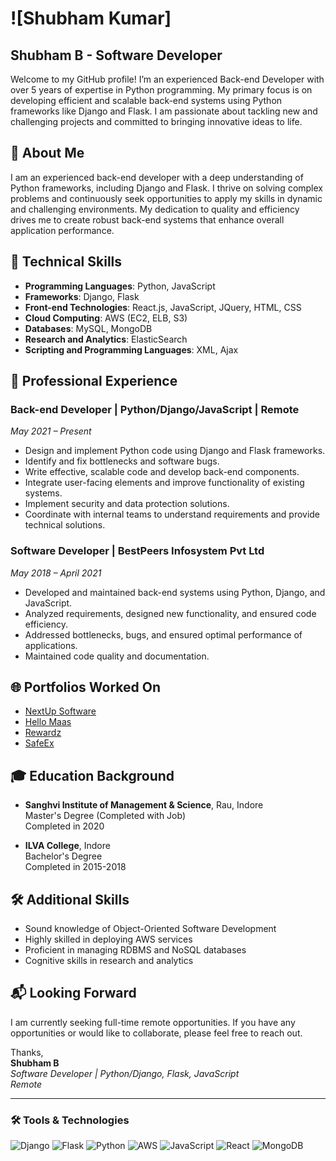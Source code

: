 # ![Shubham Kumar]

## Shubham B - Software Developer

Welcome to my GitHub profile! I’m an experienced Back-end Developer with over 5 years of expertise in Python programming. My primary focus is on developing efficient and scalable back-end systems using Python frameworks like Django and Flask. I am passionate about tackling new and challenging projects and committed to bringing innovative ideas to life.

## 🚀 About Me

I am an experienced back-end developer with a deep understanding of Python frameworks, including Django and Flask. I thrive on solving complex problems and continuously seek opportunities to apply my skills in dynamic and challenging environments. My dedication to quality and efficiency drives me to create robust back-end systems that enhance overall application performance.

## 💼 Technical Skills

- **Programming Languages**: Python, JavaScript
- **Frameworks**: Django, Flask
- **Front-end Technologies**: React.js, JavaScript, JQuery, HTML, CSS
- **Cloud Computing**: AWS (EC2, ELB, S3)
- **Databases**: MySQL, MongoDB
- **Research and Analytics**: ElasticSearch
- **Scripting and Programming Languages**: XML, Ajax

## 🌟 Professional Experience

### Back-end Developer | Python/Django/JavaScript | Remote
*May 2021 – Present*

- Design and implement Python code using Django and Flask frameworks.
- Identify and fix bottlenecks and software bugs.
- Write effective, scalable code and develop back-end components.
- Integrate user-facing elements and improve functionality of existing systems.
- Implement security and data protection solutions.
- Coordinate with internal teams to understand requirements and provide technical solutions.

### Software Developer | BestPeers Infosystem Pvt Ltd
*May 2018 – April 2021*

- Developed and maintained back-end systems using Python, Django, and JavaScript.
- Analyzed requirements, designed new functionality, and ensured code efficiency.
- Addressed bottlenecks, bugs, and ensured optimal performance of applications.
- Maintained code quality and documentation.

## 🌐 Portfolios Worked On

- [NextUp Software](https://nextupsoftware.com/)
- [Hello Maas](https://hellomaas.com/en/)
- [Rewardz](https://rewardz.sg/)
- [SafeEx](https://www.safeex.com/)

## 🎓 Education Background

- **Sanghvi Institute of Management & Science**, Rau, Indore  
  Master's Degree (Completed with Job)  
  Completed in 2020

- **ILVA College**, Indore  
  Bachelor's Degree  
  Completed in 2015-2018

## 🛠️ Additional Skills

- Sound knowledge of Object-Oriented Software Development
- Highly skilled in deploying AWS services
- Proficient in managing RDBMS and NoSQL databases
- Cognitive skills in research and analytics

## 📬 Looking Forward

I am currently seeking full-time remote opportunities. If you have any opportunities or would like to collaborate, please feel free to reach out.

Thanks,  
**Shubham B**  
*Software Developer | Python/Django, Flask, JavaScript*  
*Remote*

---

### 🛠️ Tools & Technologies

![Django](https://img.shields.io/badge/-Django-092E20?style=flat&logo=django)
![Flask](https://img.shields.io/badge/-Flask-000000?style=flat&logo=flask)
![Python](https://img.shields.io/badge/-Python-FFD43B?style=flat&logo=python)
![AWS](https://img.shields.io/badge/-AWS-232F3E?style=flat&logo=amazonaws)
![JavaScript](https://img.shields.io/badge/-JavaScript-F7DF1E?style=flat&logo=javascript)
![React](https://img.shields.io/badge/-React-61DAFB?style=flat&logo=react)
![MongoDB](https://img.shields.io/badge/-MongoDB-47A248?style=flat&logo=mongodb)

